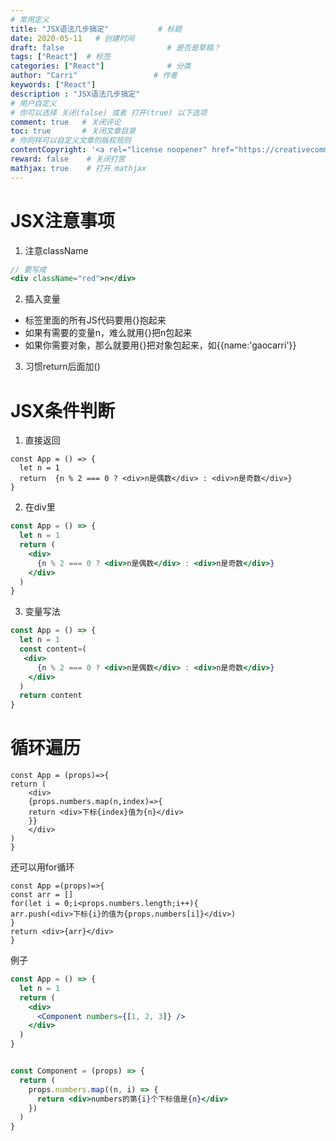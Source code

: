 ```yaml
---
# 常用定义
title: "JSX语法几步搞定"           # 标题
date: 2020-05-11   # 创建时间
draft: false                       # 是否是草稿？
tags: ["React"]  # 标签
categories: ["React"]              # 分类
author: "Carri"                 # 作者
keywords: ["React"]
description : "JSX语法几步搞定"
# 用户自定义
# 你可以选择 关闭(false) 或者 打开(true) 以下选项
comment: true   # 关闭评论
toc: true       # 关闭文章目录
# 你同样可以自定义文章的版权规则
contentCopyright: '<a rel="license noopener" href="https://creativecommons.org/licenses/by-nc-nd/4.0/" target="_blank">CC BY-NC-ND 4.0</a>'
reward: false	 # 关闭打赏
mathjax: true    # 打开 mathjax
---
```


# JSX注意事项

1. 注意className

```jsx
// 要写成
<div className="red">n</div>
```

2. 插入变量

- 标签里面的所有JS代码要用{}抱起来
- 如果有需要的变量n，难么就用{}把n包起来
- 如果你需要对象，那么就要用{}把对象包起来，如{{name:'gaocarri'}}

3. 习惯return后面加()

# JSX条件判断

1. 直接返回

```
const App = () => {
  let n = 1
  return  {n % 2 === 0 ? <div>n是偶数</div> : <div>n是奇数</div>}
}
```

2. 在div里

```jsx
const App = () => {
  let n = 1
  return (
    <div>
      {n % 2 === 0 ? <div>n是偶数</div> : <div>n是奇数</div>}
    </div>
  )
}
```

3. 变量写法

```jsx
const App = () => {
  let n = 1
  const content=(
   <div>
      {n % 2 === 0 ? <div>n是偶数</div> : <div>n是奇数</div>}
    </div>
  )
  return content
}
```

# 循环遍历

```
const App = (props)=>{
return (
	<div>
	{props.numbers.map(n,index)=>{
	return <div>下标{index}值为{n}</div>
	}}
	</div>
)
}
```

还可以用for循环

```
const App =(props)=>{
const arr = []
for(let i = 0;i<props.numbers.length;i++){
arr.push(<div>下标{i}的值为{props.numbers[i]}</div>)
}
return <div>{arr}</div>
}
```

例子

```jsx
const App = () => {
  let n = 1
  return (
    <div>
      <Component numbers={[1, 2, 3]} />
    </div>
  )
}


const Component = (props) => {
  return (
    props.numbers.map((n, i) => {
      return <div>numbers的第{i}个下标值是{n}</div>
    })
  )
}
```

